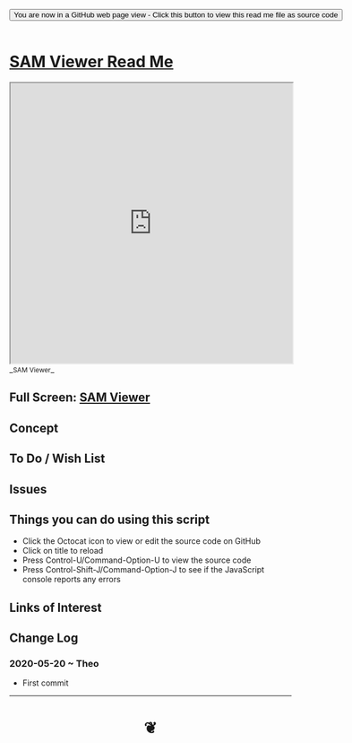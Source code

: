 
<span style=display:none; >[You are now in a GitHub source code view - click this link to view Read Me file as a web page]( https://www.ladybug.tools/spider/#sandbox/sam-viewer/README.md "View file as a web page." ) </span>

<div><input type=button class = "btn btn-secondary btn-sm" onclick=window.location.href="https://github.com/ladybug.tools/spider/blob/master/sandbox/sam-viewer/README.md"
value="You are now in a GitHub web page view - Click this button to view this read me file as source code" ></div>

<br>

# [SAM Viewer Read Me]( #sandbox/sam-viewer/README.md )


<iframe src=https://www.ladybug.tools/spider/sandbox/sam-viewer/index.html width=100% height=500px >Iframes are not viewable in GitHub source code views</iframe>
_<small>SAM Viewer</small>_

## Full Screen: [SAM Viewer]( https://www.ladybug.tools/spider/sandbox/sam-viewer/index.html )



## Concept


## To Do / Wish List


## Issues


## Things you can do using this script

* Click the Octocat icon to view or edit the source code on GitHub
* Click on title to reload
* Press Control-U/Command-Option-U to view the source code
* Press Control-Shift-J/Command-Option-J to see if the JavaScript console reports any errors


## Links of Interest


## Change Log

### 2020-05-20 ~ Theo


* First commit


***

# <center title="hello!" ><a href=javascript:window.scrollTo(0,0); style=text-decoration:none; > ❦ </a></center>


